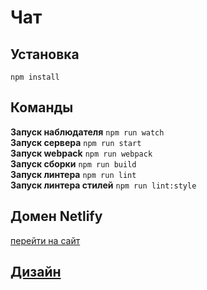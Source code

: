 # Чат 

## Установка 
`npm install`

## Команды
  
**Запуск наблюдателя** `npm run watch`  
**Запуск сервера** `npm run start`  
**Запуск webpack** `npm run webpack`  
**Запуск сборки** `npm run build`  
**Запуск линтера** `npm run lint`  
**Запуск линтера стилей** `npm run lint:style`
 
## Домен Netlify

[перейти на сайт](https://vermillion-salamander-d11e9b.netlify.app)

## [Дизайн](https://www.figma.com/file/0bhgrgr4cKx9vT5Wn8V7qY/yap-chat?node-id=1-85&t=9hpwWdip9lK4Ad7U-0)
